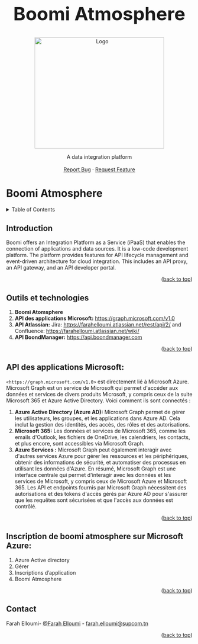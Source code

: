 <a name="readme-top"></a>
<!-- PROJECT LOGO --> 
<br />
<div align="center">
  <h1 style="font-size:50px">Boomi Atmosphere
    </h1>
  <a href="https://github.com/faraheloumi/Boomi-Atmosphere">
    <img src="assets/FinanSync-logos_transparent.svg" alt="Logo" width="350" height="300">
  </a>
  <p align="center">
    A data integration platform
    <br />
    <br />
    <a href="https://github.com/faraheloumi/Boomi-Atmosphere/issues/new?labels=bug&template=bug-report---.md">Report Bug</a>
    ·
    <a href="https://github.com/faraheloumi/Boomi-Atmosphere/issues/new?labels=enhancement&template=feature-request---.md">Request Feature</a>
  </p>
</div>


# Boomi Atmosphere
<!-- TABLE OF CONTENTS -->
<details>
  <summary>Table of Contents</summary>
  <ol>
    <li><a href="#about-the-project">Introduction</a></li>
    <li><a href="#features">Outils et technologies</a></li>
    <li><a href="#installation">API des applications Microsoft</a></li>
    <li><a href="#contributing">Inscription de boomi atmosphere sur Microsoft Azure </a></li>
    <li><a href="#contact">Contact</a></li>
  </ol>
</details>



## Introduction

Boomi offers an Integration Platform as a Service (iPaaS) that enables the connection of applications and data sources. It is a low-code development platform. The platform provides features for API lifecycle management and event-driven architecture for cloud integration. This includes an API proxy, an API gateway, and an API developer portal.

<p align="right">(<a href="#readme-top">back to top</a>)</p>


## Outils et technologies

1. **Boomi Atomsphere**
2. **API des applications Microsoft:** https://graph.microsoft.com/v1.0
3. **API Atlassian:** Jira: https://farahelloumi.atlassian.net/rest/api/2/ and Confluence: https://farahelloumi.atlassian.net/wiki/
4. **API BoondManager:** https://api.boondmanager.com
<p align="right">(<a href="#readme-top">back to top</a>)</p>

## API des applications Microsoft:
`<https://graph.microsoft.com/v1.0>` est directement lié à Microsoft Azure. Microsoft Graph est un service de Microsoft qui permet d'accéder aux données et services de divers produits Microsoft, y compris ceux de la suite Microsoft 365 et Azure Active Directory. Voici comment ils sont connectés :
1. **Azure Active Directory (Azure AD):** Microsoft Graph permet de gérer les utilisateurs, les groupes, et les applications dans Azure AD. Cela inclut la gestion des identités, des accès, des rôles et des autorisations.
2. **Microsoft 365:** Les données et services de Microsoft 365, comme les emails d'Outlook, les fichiers de OneDrive, les calendriers, les contacts, et plus encore, sont accessibles via Microsoft Graph.
3. **Azure Services :** Microsoft Graph peut également interagir avec d'autres services Azure pour gérer les ressources et les périphériques, obtenir des informations de sécurité, et automatiser des processus en utilisant les données d'Azure.
En résumé, Microsoft Graph est une interface centrale qui permet d'interagir avec les données et les services de Microsoft, y compris ceux de Microsoft Azure et Microsoft 365. Les API et endpoints fournis par Microsoft Graph nécessitent des autorisations et des tokens d'accès gérés par Azure AD pour s'assurer que les requêtes sont sécurisées et que l'accès aux données est contrôlé.
<p align="right">(<a href="#readme-top">back to top</a>)</p>

## Inscription de boomi atmosphere sur Microsoft Azure:
1. Azure Active directory
2. Gérer
3. Inscriptions d’application
4. Boomi Atmosphere
<p align="right">(<a href="#readme-top">back to top</a>)</p>


<!-- CONTACT -->

## Contact

Farah Elloumi- [@Farah Elloumi][linkedin-url] - farah.elloumi@supcom.tn <br/>
<p align="right">(<a href="#readme-top">back to top</a>)</p>

<!-- MARKDOWN LINKS & IMAGES -->
<!-- https://www.markdownguide.org/basic-syntax/#reference-style-links -->
[linkedin-shield]: https://img.shields.io/badge/-LinkedIn-black.svg?style=for-the-badge&logo=linkedin&colorB=555
[linkedin-url]: https://www.linkedin.com/in/farah-elloumi-735ab1269/

